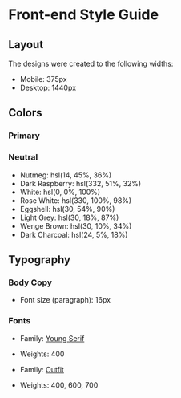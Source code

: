# Front-end Style Guide

## Layout

The designs were created to the following widths:

- Mobile: 375px
- Desktop: 1440px

## Colors

### Primary

### Neutral

- Nutmeg: hsl(14, 45%, 36%)
- Dark Raspberry: hsl(332, 51%, 32%)
- White: hsl(0, 0%, 100%)
- Rose White: hsl(330, 100%, 98%)
- Eggshell: hsl(30, 54%, 90%)
- Light Grey: hsl(30, 18%, 87%)
- Wenge Brown: hsl(30, 10%, 34%)
- Dark Charcoal: hsl(24, 5%, 18%)

## Typography

### Body Copy

- Font size (paragraph): 16px

### Fonts

- Family: [Young Serif](https://fonts.google.com/specimen/Young+Serif)
- Weights: 400

- Family: [Outfit](https://fonts.google.com/specimen/Outfit)
- Weights: 400, 600, 700
